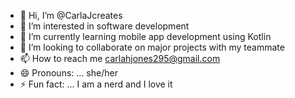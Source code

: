 - 👋 Hi, I’m @CarlaJcreates
- 👀 I’m interested in software development
- 🌱 I’m currently learning mobile app development using Kotlin
- 💞️ I’m looking to collaborate on major projects with my teammate
- 📫 How to reach me carlahjones295@gmail.com
- 😄 Pronouns: ... she/her
- ⚡ Fun fact: ... I am a nerd and I love it

<!---
CarlaJcreates/CarlaJcreates is a ✨ special ✨ repository because its `README.md` (this file) appears on your GitHub profile.
You can click the Preview link to take a look at your changes.
--->
